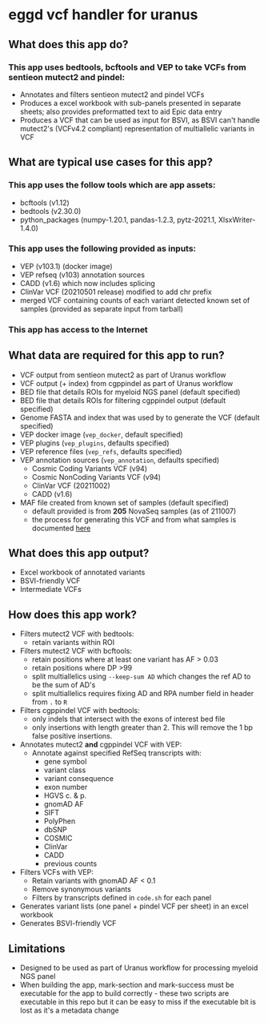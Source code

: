 # eggd vcf handler for uranus

## What does this app do?
### This app uses bedtools, bcftools and VEP to take VCFs from sentieon mutect2 and pindel:
- Annotates and filters sentieon mutect2 and pindel VCFs
- Produces a excel workbook with sub-panels presented in separate sheets; also provides preformatted text to aid Epic data entry
- Produces a VCF that can be used as input for BSVI, as BSVI can't handle mutect2's (VCFv4.2 compliant) representation of multiallelic variants in VCF

## What are typical use cases for this app?
### This app uses the follow tools which are app assets:
* bcftools (v1.12)
* bedtools (v2.30.0)
* python_packages (numpy-1.20.1, pandas-1.2.3, pytz-2021.1, XlsxWriter-1.4.0)

### This app uses the following provided as inputs:

* VEP (v103.1) (docker image)
* VEP refseq (v103) annotation sources
* CADD (v1.6) which now includes splicing
* ClinVar VCF (20210501 release) modified to add chr prefix
* merged VCF containing counts of each variant detected known set of samples (provided as separate input from tarball)
    

### This app has access to the Internet

## What data are required for this app to run?
- VCF output from sentieon mutect2 as part of Uranus workflow
- VCF output (+ index) from cgppindel as part of Uranus workflow
- BED file that details ROIs for myeloid NGS panel (default specified)
- BED file that details ROIs for filtering cgppindel output (default specified)
- Genome FASTA and index that was used by to generate the VCF (default specified)
- VEP docker image (`vep_docker`, default specified)
- VEP plugins (`vep_plugins`, defaults specified)
- VEP reference files (`vep_refs`, defaults specified)
- VEP annotation sources (`vep_annotation`, defaults specified)
    - Cosmic Coding Variants VCF (v94)
    - Cosmic NonCoding Variants VCF (v94)
    - ClinVar VCF (20211002)
    - CADD (v1.6)
- MAF file created from known set of samples (default specified)
    - default provided is from **205** NovaSeq samples (as of 211007)
    - the process for generating this VCF and from what samples is documented [here](https://cuhbioinformatics.atlassian.net/wiki/spaces/URA/pages/2415591443/Creation+of+Myeloid+NovaSeq+samples+MAF+file)

## What does this app output?
- Excel workbook of annotated variants
- BSVI-friendly VCF
- Intermediate VCFs

## How does this app work?
- Filters mutect2 VCF with bedtools:
    - retain variants within ROI
- Filters mutect2 VCF with bcftools:
    - retain positions where at least one variant has AF > 0.03
    - retain positions where DP >99
    - split multiallelics using `--keep-sum AD` which changes the ref AD to be the sum of AD's
    - split multiallelics requires fixing AD and RPA number field in header from `.` to `R`
- Filters cgppindel VCF with bedtools:
    - only indels that intersect with the exons of interest bed file 
    - only insertions with length greater than 2. This will remove the 1 bp false positive insertions.
- Annotates mutect2 **and** cgppindel VCF with VEP:
    - Annotate against specified RefSeq transcripts with:
        - gene symbol
        - variant class
        - variant consequence
        - exon number
        - HGVS c. & p.
        - gnomAD AF
        - SIFT
        - PolyPhen
        - dbSNP
        - COSMIC
        - ClinVar
        - CADD
        - previous counts
- Filters VCFs with VEP:
    - Retain variants with gnomAD AF < 0.1
    - Remove synonymous variants
    - Filters by transcripts defined in `code.sh` for each panel
- Generates variant lists (one panel + pindel VCF per sheet) in an excel workbook
- Generates BSVI-friendly VCF

## Limitations
- Designed to be used as part of Uranus workflow for processing myeloid NGS panel
- When building the app, mark-section and mark-success must be executable for the app to build correctly - these two scripts are executable in this repo but it can be easy to miss if the executable bit is lost as it's a metadata change
